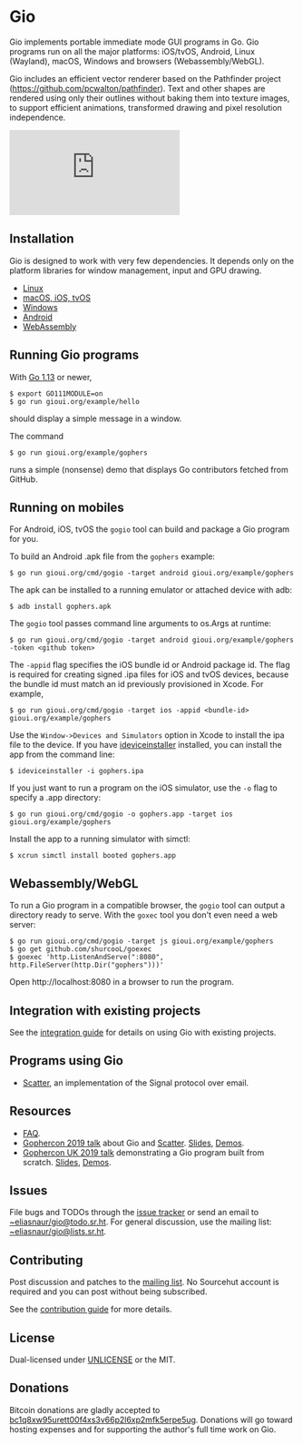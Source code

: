 # Gio

Gio implements portable immediate mode GUI programs in Go. Gio programs run on all the major platforms:
iOS/tvOS, Android, Linux (Wayland), macOS, Windows and browsers (Webassembly/WebGL).

Gio includes an efficient vector renderer based on the Pathfinder project (https://github.com/pcwalton/pathfinder).
Text and other shapes are rendered using only their outlines without baking them into texture images,
to support efficient animations, transformed drawing and pixel resolution independence.

[![GoDoc](https://godoc.org/gioui.org?status.svg)](https://godoc.org/gioui.org)


## Installation

Gio is designed to work with very few dependencies. It depends only on the platform libraries for
window management, input and GPU drawing.

- [Linux](https://man.sr.ht/~eliasnaur/gio/install.md#linux)
- [macOS, iOS, tvOS](https://man.sr.ht/~eliasnaur/gio/install.md#macos-ios-tvos)
- [Windows](https://man.sr.ht/~eliasnaur/gio/install.md#windows)
- [Android](https://man.sr.ht/~eliasnaur/gio/install.md#android)
- [WebAssembly](https://man.sr.ht/~eliasnaur/gio/install.md#webassemblywebgl)


## Running Gio programs

With [Go 1.13](https://golang.org/dl/) or newer,

	$ export GO111MODULE=on
	$ go run gioui.org/example/hello

should display a simple message in a window.

The command

	$ go run gioui.org/example/gophers

runs a simple (nonsense) demo that displays Go contributors fetched from GitHub.

## Running on mobiles

For Android, iOS, tvOS the `gogio` tool can build and package a Gio program for you.

To build an Android .apk file from the `gophers` example:

	$ go run gioui.org/cmd/gogio -target android gioui.org/example/gophers

The apk can be installed to a running emulator or attached device with adb:

	$ adb install gophers.apk

The `gogio` tool passes command line arguments to os.Args at runtime:

	$ go run gioui.org/cmd/gogio -target android gioui.org/example/gophers -token <github token>

The `-appid` flag specifies the iOS bundle id or Android package id. The flag is required
for creating signed .ipa files for iOS and tvOS devices, because the bundle id must match an id
previously provisioned in Xcode. For example,

	$ go run gioui.org/cmd/gogio -target ios -appid <bundle-id> gioui.org/example/gophers

Use the `Window->Devices and Simulators` option in Xcode to install the ipa file to the device.
If you have [ideviceinstaller](https://github.com/libimobiledevice/ideviceinstaller) installed,
you can install the app from the command line:

	$ ideviceinstaller -i gophers.ipa

If you just want to run a program on the iOS simulator, use the `-o` flag to specify a .app
directory:

	$ go run gioui.org/cmd/gogio -o gophers.app -target ios gioui.org/example/gophers

Install the app to a running simulator with simctl:

	$ xcrun simctl install booted gophers.app


## Webassembly/WebGL

To run a Gio program in a compatible browser, the `gogio` tool can output a directory ready to
serve. With the `goxec` tool you don't even need a web server:

	$ go run gioui.org/cmd/gogio -target js gioui.org/example/gophers
	$ go get github.com/shurcooL/goexec
	$ goexec 'http.ListenAndServe(":8080", http.FileServer(http.Dir("gophers")))'

Open http://localhost:8080 in a browser to run the program.


## Integration with existing projects

See the [integration guide](https://man.sr.ht/~eliasnaur/gio/integrate.md) for details on using
Gio with existing projects.


## Programs using Gio

- [Scatter](https://scatter.im), an implementation of the Signal protocol over email.


## Resources

- [FAQ](https://man.sr.ht/~eliasnaur/gio/faq.md).
- [Gophercon 2019 talk](https://www.youtube.com/watch?v=9D6eWP4peYM) about Gio and [Scatter](https://scatter.im).
[Slides](https://go-talks.appspot.com/github.com/eliasnaur/gophercon-2019-talk/gophercon-2019.slide),
[Demos](https://github.com/eliasnaur/gophercon-2019-talk).
- [Gophercon UK 2019 talk](https://www.youtube.com/watch?v=PxnL3-Sex3o) demonstrating a Gio program built from scratch.
[Slides](https://go-talks.appspot.com/github.com/eliasnaur/gophercon-uk-2019-talk/gophercon-uk-2019-live.slide),
[Demos](https://github.com/eliasnaur/gophercon-uk-2019-talk).


## Issues

File bugs and TODOs through the [issue tracker](https://todo.sr.ht/~eliasnaur/gio) or send an email
to [~eliasnaur/gio@todo.sr.ht](mailto:~eliasnaur/gio@todo.sr.ht). For general discussion, use the
mailing list: [~eliasnaur/gio@lists.sr.ht](mailto:~eliasnaur/gio@lists.sr.ht).


## Contributing

Post discussion and patches to the [mailing list](https://lists.sr.ht/~eliasnaur/gio). No Sourcehut
account is required and you can post without being subscribed.

See the [contribution guide](https://man.sr.ht/~eliasnaur/gio/contribute.md) for more details.


## License

Dual-licensed under [UNLICENSE](http://unlicense.org) or the MIT.

## Donations

Bitcoin donations are gladly accepted to [bc1q8xw95urett00f4xs3v66p2l6xp2mfk5erpe5ug](bitcoin:bc1q8xw95urett00f4xs3v66p2l6xp2mfk5erpe5ug).
Donations will go toward hosting expenses and for supporting the author's full time work on Gio.
